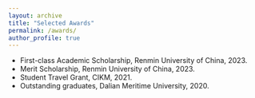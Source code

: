 ```yaml
---
layout: archive
title: "Selected Awards"
permalink: /awards/
author_profile: true
---
```


- First-class Academic Scholarship, Renmin University of China, 2023.
- Merit Scholarship, Renmin University of China, 2023.
- Student Travel Grant, CIKM, 2021.
- Outstanding graduates, Dalian Meritime University, 2020.
